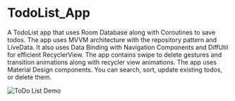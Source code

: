 # TodoList_App
A TodoList app that uses Room Database along with Coroutines to save todos. The app uses MVVM architecture with the repository pattern and LiveData. It also uses Data Binding with Navigation Components and DiffUtil for efficient RecyclerView. The app contains swipe to delete gestures and transition animations along with recycler view animations. The app uses Material Design components. You can search, sort, update existing todos, or delete them.


![ToDo List Demo](app/demo/demo.gif)
